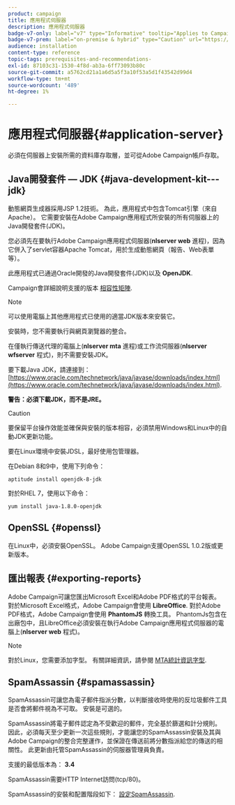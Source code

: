 ```yaml
---
product: campaign
title: 應用程式伺服器
description: 應用程式伺服器
badge-v7-only: label="v7" type="Informative" tooltip="Applies to Campaign Classic v7 only"
badge-v7-prem: label="on-premise & hybrid" type="Caution" url="https://experienceleague.adobe.com/docs/campaign-classic/using/installing-campaign-classic/architecture-and-hosting-models/hosting-models-lp/hosting-models.html?lang=en" tooltip="Applies to on-premise and hybrid deployments only"
audience: installation
content-type: reference
topic-tags: prerequisites-and-recommendations-
exl-id: 87103c31-1530-4f8d-ab3a-6ff73093b80c
source-git-commit: a5762cd21a1a6d5a5f3a10f53a5d1f43542d99d4
workflow-type: tm+mt
source-wordcount: '489'
ht-degree: 1%

---
```


# 應用程式伺服器{#application-server}



必須在伺服器上安裝所需的資料庫存取層，並可從Adobe Campaign帳戶存取。

## Java開發套件 — JDK {#java-development-kit---jdk}

動態網頁生成器採用JSP 1.2技術。 為此，應用程式中包含Tomcat引擎（來自Apache）。 它需要安裝在Adobe Campaign應用程式所安裝的所有伺服器上的Java開發套件(JDK)。

您必須先在要執行Adobe Campaign應用程式伺服器(**nlserver web** 進程)，因為它併入了servlet容器Apache Tomcat，用於生成動態網頁（報告、Web表單等）。

此應用程式已通過Oracle開發的Java開發套件(JDK)以及 **OpenJDK**.

Campaign會詳細說明支援的版本 [相容性矩陣](../../rn/using/compatibility-matrix.md).

>[!NOTE]
>
>可以使用電腦上其他應用程式已使用的適當JDK版本來安裝它。
>  
>安裝時，您不需要執行與網頁瀏覽器的整合。
>
>在僅執行傳送代理的電腦上(**nlserver mta** 進程)或工作流伺服器(**nlserver wfserver** 程式)，則不需要安裝JDK。

要下載Java JDK，請連接到： [https://www.oracle.com/technetwork/java/javase/downloads/index.html](https://www.oracle.com/technetwork/java/javase/downloads/index.html).

**警告：必須下載JDK，而不是JRE。**

>[!CAUTION]
>
>要保留平台操作效能並確保與安裝的版本相容，必須禁用Windows和Linux中的自動JDK更新功能。

要在Linux環境中安裝JDSL，最好使用包管理器。

在Debian 8和9中，使用下列命令：

```
aptitude install openjdk-8-jdk
```

對於RHEL 7，使用以下命令：

```
yum install java-1.8.0-openjdk
```

## OpenSSL {#openssl}

在Linux中，必須安裝OpenSSL。 Adobe Campaign支援OpenSSL 1.0.2版或更新版本。

## 匯出報表 {#exporting-reports}

Adobe Campaign可讓您匯出Microsoft Excel和Adobe PDF格式的平台報表。 對於Microsoft Excel格式，Adobe Campaign會使用 **LibreOffice**. 對於Adobe PDF格式，Adobe Campaign會使用 **PhantomJS** 轉換工具。 PhantomJs包含在出廠包中，且LibreOffice必須安裝在執行Adobe Campaign應用程式伺服器的電腦上(**nlserver web** 程式)。

>[!NOTE]
>
>對於Linux，您需要添加字型。 有關詳細資訊，請參閱 [MTA統計資訊字型](../../installation/using/prerequisites-of-campaign-installation-in-linux.md#fonts-for-mta-statistics).

## SpamAssassin {#spamassassin}

SpamAssassin可讓您為電子郵件指派分數，以判斷接收時使用的反垃圾郵件工具是否會將郵件視為不可取。 安裝是可選的。

SpamAssassin將電子郵件認定為不受歡迎的郵件，完全基於篩選和計分規則。 因此，必須每天至少更新一次這些規則，才能讓您的SpamAssassin安裝及其與Adobe Campaign的整合完整運作，並保證在傳送前將分數指派給您的傳送的相關性。 此更新由托管SpamAssassin的伺服器管理員負責。

支援的最低版本為： **3.4**

SpamAssassin需要HTTP Internet訪問(tcp/80)。

SpamAssassin的安裝和配置階段如下： [設定SpamAssassin](../../installation/using/configuring-spamassassin.md).
